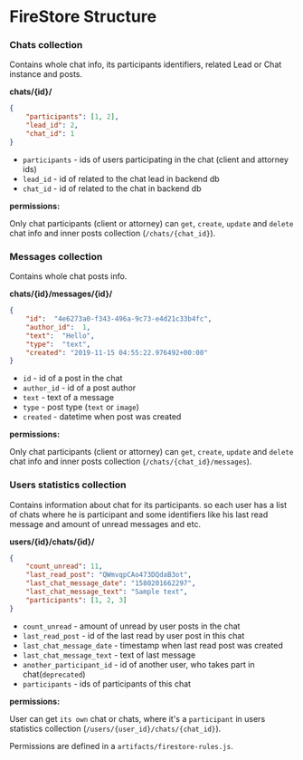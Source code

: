 # FireStore Structure

### Chats collection 

Contains whole chat info, its participants identifiers, related Lead or Chat instance and posts.

**chats/{id}/**
```json
{
    "participants": [1, 2],
    "lead_id": 2,
    "chat_id": 1
}
```

- `participants` - ids of users participating in the chat (client and attorney
ids)
- `lead_id` - id of related to the chat lead in backend db
- `chat_id` - id of related to the chat in backend db

**permissions:**

Only chat participants (client or attorney) can `get`, `create`, `update` and
`delete` chat info and inner posts collection (`/chats/{chat_id}`).

### Messages collection 

Contains whole chat posts info.

**chats/{id}/messages/{id}/**
```json
{
    "id":  "4e6273a0-f343-496a-9c73-e4d21c33b4fc",
    "author_id":  1,
    "text":  "Hello",
    "type":  "text",
    "created": "2019-11-15 04:55:22.976492+00:00"
}
```

- `id` - id of a post in the chat
- `author_id` - id of a post author
- `text` - text of a message
- `type` - post type (`text` or `image`)
- `created` - datetime when post was created

**permissions:**

Only chat participants (client or attorney) can `get`, `create`, `update` and
`delete` chat info and inner posts collection (`/chats/{chat_id}/messages`).

### Users statistics collection

Contains information about chat for its participants. so each user has a list
of chats where he is participant and some identifiers like his last read
message and amount of unread messages and etc.

**users/{id}/chats/{id}/**
```json
{
    "count_unread": 11,
    "last_read_post": "QWmvqpCAo473DQdaB3ot",
    "last_chat_message_date": "1580201662297",
    "last_chat_message_text": "Sample text",
    "participants": [1, 2, 3]
}
```

- `count_unread` - amount of unread by user posts in the chat
- `last_read_post` - id of the last read by user post in this chat
- `last_chat_message_date` - timestamp when last read post was created
- `last_chat_message_text` - text of last message
- `another_participant_id` - id of another user, who takes part in chat(`deprecated`)
- `participants` - ids of participants of this chat

**permissions:**

User can get `its own` chat or chats, where it's a `participant` in users statistics collection 
(`/users/{user_id}/chats/{chat_id}`).

Permissions are defined in a ``artifacts/firestore-rules.js``.
